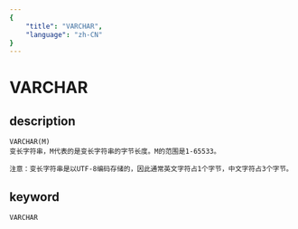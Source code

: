 ```yaml
---
{
    "title": "VARCHAR",
    "language": "zh-CN"
}
---
```


<!-- 
Licensed to the Apache Software Foundation (ASF) under one
or more contributor license agreements.  See the NOTICE file
distributed with this work for additional information
regarding copyright ownership.  The ASF licenses this file
to you under the Apache License, Version 2.0 (the
"License"); you may not use this file except in compliance
with the License.  You may obtain a copy of the License at

  http://www.apache.org/licenses/LICENSE-2.0

Unless required by applicable law or agreed to in writing,
software distributed under the License is distributed on an
"AS IS" BASIS, WITHOUT WARRANTIES OR CONDITIONS OF ANY
KIND, either express or implied.  See the License for the
specific language governing permissions and limitations
under the License.
-->

# VARCHAR
## description
    VARCHAR(M)
    变长字符串，M代表的是变长字符串的字节长度。M的范围是1-65533。
    
    注意：变长字符串是以UTF-8编码存储的，因此通常英文字符占1个字节，中文字符占3个字节。

## keyword

    VARCHAR
